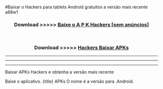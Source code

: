 #Baixar o  Hackers   para tablets Android gratuitos a versão mais recente a88w1


<div align="center">
<h3>Download >>>>> <a href="https://pt-web.web.app/?pt=  Hackers ">Baixe o A P K  Hackers  [sem anúncios]</a></h3><br>

<h3>Download >>>>> <a href="https://pt-web.web.app/?pt=  Hackers "> Hackers  Baixar APKs</a></h3>
</div>

----------------------------------------------------------

----------------------------------------------------------

----------------------------------------------------------

Baixar APKs  Hackers  e obtenha a versão mais recente

Baixe o aplicativo. {title} APKs O nome é a versão para .Android.


